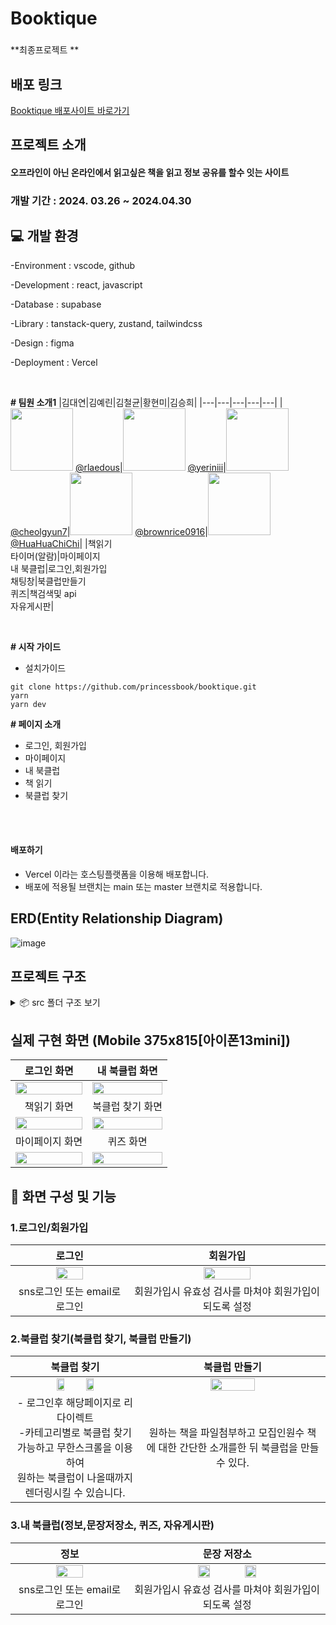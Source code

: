 # Booktique

###

**최종프로젝트 **

## 배포 링크

[Booktique 배포사이트 바로가기](https://www.booktique.xyz/)
<a href="[https://www.booktique.xyz/]" target="_blank"></a>

## 프로젝트 소개

#### 오프라인이 아닌 온라인에서 읽고싶은 책을 읽고 정보 공유를 할수 잇는 사이트

### 개발 기간 : 2024. 03.26 ~ 2024.04.30

## 💻️ 개발 환경

-Environment : vscode, github

-Development : react, javascript

-Database : supabase

-Library : tanstack-query, zustand, tailwindcss

-Design : figma

-Deployment : Vercel

</br>

**# 팀원 소개1**
|김대연|김예린|김철균|황현미|김승희|
|---|---|---|---|---|
|[<img src="https://avatars.githubusercontent.com/u/103303516?v=4" width="100" height="100"/>](https://github.com/rlaedous) [@rlaedous](https://github.com/rlaedous)|[<img src="https://avatars.githubusercontent.com/u/118904207?v=4" width="100" height="100"/>](https://github.com/yeriniii) [@yeriniii](https://github.com/yeriniii)|[<img src="https://avatars.githubusercontent.com/u/97039528?v=4" width="100" height="100"/>](https://github.com/cheolgyun7) [@cheolgyun7](https://github.com/cheolgyun7)|[<img src="https://img.cjthemarket.com/images/file/product/166/20230131131750628.jpg?SF=webp" width="100" height="100"/>](https://github.com/brownrice0916) [@brownrice0916](https://github.com/brownrice0916)|[<img src="https://avatars.githubusercontent.com/u/154486286?v=4" width="100" height="100"/>](https://github.com/HuaHuaChiChi) [@HuaHuaChiChi](https://github.com/HuaHuaChiChi)|
|책읽기<br />타이머(알람)|마이페이지<br />내 북클럽|로그인,회원가입<br />채팅창|북클럽만들기<br />퀴즈|책검색및 api<br />자유게시판|

<br>

**# 시작 가이드**

- 설치가이드

```
git clone https://github.com/princessbook/booktique.git
yarn
yarn dev
```

**# 페이지 소개**

- 로그인, 회원가입
- 마이페이지
- 내 북클럽
- 책 읽기
- 북클럽 찾기

<br/>

</br>

#### 배포하기

- Vercel 이라는 호스팅플랫폼을 이용해 배포합니다.
- 배포에 적용될 브랜치는 main 또는 master 브랜치로 적용합니다.

## ERD(Entity Relationship Diagram)

![image](https://github.com/princessbook/booktique/assets/97039528/7c5a1b69-3fe7-403f-b911-da6c494003f9)

## 프로젝트 구조

<details>
<summary>📦 src 폴더 구조 보기</summary>

```
📦src
┣ 📂app
┃ ┣ 📂(navigationBar)
┃ ┃ ┣ 📂board
┃ ┃ ┃ ┣ 📂detail
┃ ┃ ┃ ┃ ┗ 📂[postId]
┃ ┃ ┃ ┃ ┃ ┗ 📜page.tsx
┃ ┃ ┃ ┗ 📂posting
┃ ┃ ┃ ┃ ┗ 📂[postId]
┃ ┃ ┃ ┃ ┃ ┗ 📜page.tsx
┃ ┃ ┣ 📂bookclubs
┃ ┃ ┃ ┣ 📂create
┃ ┃ ┃ ┃ ┣ 📂search
┃ ┃ ┃ ┃ ┃ ┣ 📜SearchForm.tsx
┃ ┃ ┃ ┃ ┃ ┣ 📜SearchModal.tsx
┃ ┃ ┃ ┃ ┃ ┗ 📜SearchResult.tsx
┃ ┃ ┃ ┃ ┣ 📜page.tsx
┃ ┃ ┃ ┃ ┗ 📜ReactSelectBar.tsx
┃ ┃ ┃ ┣ 📂[id]
┃ ┃ ┃ ┃ ┣ 📜BackBtn.tsx
┃ ┃ ┃ ┃ ┣ 📜BookClubCSR.tsx
┃ ┃ ┃ ┃ ┣ 📜JoinAndResignBtn.tsx
┃ ┃ ┃ ┃ ┣ 📜JoinBtn.tsx
┃ ┃ ┃ ┃ ┣ 📜Members.tsx
┃ ┃ ┃ ┃ ┣ 📜page.tsx
┃ ┃ ┃ ┃ ┗ 📜ResignBtn.tsx
┃ ┃ ┃ ┣ 📜ClubAdminProfile.tsx
┃ ┃ ┃ ┣ 📜ClubMembersCount.tsx
┃ ┃ ┃ ┣ 📜ClubSearch.tsx
┃ ┃ ┃ ┣ 📜layout.tsx
┃ ┃ ┃ ┣ 📜page.tsx
┃ ┃ ┃ ┗ 📜SearchInput.tsx
┃ ┃ ┣ 📂my-clubs
┃ ┃ ┃ ┣ 📂[clubId]
┃ ┃ ┃ ┃ ┣ 📂info
┃ ┃ ┃ ┃ ┃ ┗ 📜page.tsx
┃ ┃ ┃ ┃ ┣ 📂posts
┃ ┃ ┃ ┃ ┃ ┗ 📜page.tsx
┃ ┃ ┃ ┃ ┣ 📂quizzes
┃ ┃ ┃ ┃ ┃ ┗ 📜page.tsx
┃ ┃ ┃ ┃ ┣ 📂sentences
┃ ┃ ┃ ┃ ┃ ┗ 📜page.tsx
┃ ┃ ┃ ┃ ┣ 📜ClubSelector.tsx
┃ ┃ ┃ ┃ ┗ 📜layout.tsx
┃ ┃ ┃ ┣ 📜layout.tsx
┃ ┃ ┃ ┗ 📜page.tsx
┃ ┃ ┣ 📂mypage
┃ ┃ ┃ ┣ 📂mybookclubs
┃ ┃ ┃ ┃ ┗ 📜page.tsx
┃ ┃ ┃ ┣ 📂mysentences
┃ ┃ ┃ ┃ ┗ 📜page.tsx
┃ ┃ ┃ ┣ 📂[userId]
┃ ┃ ┃ ┃ ┗ 📜page.tsx
┃ ┃ ┃ ┣ 📜layout.tsx
┃ ┃ ┃ ┗ 📜page.tsx
┃ ┃ ┣ 📂readbook
┃ ┃ ┃ ┣ 📂[id]
┃ ┃ ┃ ┃ ┣ 📂[save]
┃ ┃ ┃ ┃ ┃ ┣ 📜page.tsx
┃ ┃ ┃ ┃ ┃ ┣ 📜SaveBookInfo.tsx
┃ ┃ ┃ ┃ ┃ ┣ 📜SaveCard.tsx
┃ ┃ ┃ ┃ ┃ ┣ 📜SaveProgressBar.tsx
┃ ┃ ┃ ┃ ┃ ┗ 📜Timer.tsx
┃ ┃ ┃ ┃ ┣ 📜BookInfo.tsx
┃ ┃ ┃ ┃ ┣ 📜CompleteModal.tsx
┃ ┃ ┃ ┃ ┣ 📜EndButton.tsx
┃ ┃ ┃ ┃ ┣ 📜EndModal.tsx
┃ ┃ ┃ ┃ ┣ 📜layout.tsx
┃ ┃ ┃ ┃ ┣ 📜MemberList.tsx
┃ ┃ ┃ ┃ ┗ 📜page.tsx
┃ ┃ ┃ ┣ 📜ClubList.tsx
┃ ┃ ┃ ┣ 📜layout.tsx
┃ ┃ ┃ ┣ 📜page.tsx
┃ ┃ ┃ ┣ 📜ProgressBar.tsx
┃ ┃ ┃ ┗ 📜ReadButton.tsx
┃ ┃ ┗ 📜layout.tsx
┃ ┣ 📂api
┃ ┃ ┣ 📂getBookInfo
┃ ┃ ┃ ┗ 📂[id]
┃ ┃ ┃ ┃ ┗ 📜route.ts
┃ ┃ ┗ 📂[keyword]
┃ ┃ ┃ ┗ 📜route.ts
┃ ┣ 📂auth
┃ ┃ ┣ 📂callback
┃ ┃ ┃ ┗ 📜route.ts
┃ ┃ ┣ 📂confirm
┃ ┃ ┃ ┗ 📜route.ts
┃ ┃ ┗ 📜authAPI.ts
┃ ┣ 📂bookclubs
┃ ┃ ┗ 📜ClubSearch.tsx
┃ ┣ 📂chat
┃ ┃ ┗ 📂[id]
┃ ┃ ┃ ┣ 📜ChatInput.tsx
┃ ┃ ┃ ┗ 📜page.tsx
┃ ┣ 📂login
┃ ┃ ┣ 📜action.ts
┃ ┃ ┗ 📜page.tsx
┃ ┣ 📂register
┃ ┃ ┣ 📂set-nickname
┃ ┃ ┃ ┗ 📜page.tsx
┃ ┃ ┣ 📂set-profile-image
┃ ┃ ┃ ┗ 📜page.tsx
┃ ┃ ┗ 📜page.tsx
┃ ┣ 📜globals.css
┃ ┣ 📜layout.tsx
┃ ┣ 📜not-found.tsx
┃ ┣ 📜page.tsx
┃ ┗ 📜provider.tsx
┣ 📂common
┃ ┣ 📂constants
┃ ┃ ┣ 📜bookCategories.ts
┃ ┃ ┗ 📜tableNames.ts
┃ ┣ 📜Button.tsx
┃ ┣ 📜Input.tsx
┃ ┣ 📜LoadingOverlay.tsx
┃ ┗ 📜ToastUi.tsx
┣ 📂components
┃ ┣ 📂common
┃ ┃ ┣ 📜Animation.tsx
┃ ┃ ┣ 📜HeaderWithBack.tsx
┃ ┃ ┗ 📜NoContentMessage.tsx
┃ ┣ 📂header
┃ ┃ ┣ 📜Header.tsx
┃ ┃ ┗ 📜page.tsx
┃ ┣ 📂login
┃ ┃ ┗ 📜LoginForm.tsx
┃ ┣ 📂my-clubs
┃ ┃ ┣ 📂board
┃ ┃ ┃ ┣ 📂boardDetail
┃ ┃ ┃ ┃ ┣ 📜ArticleComment.tsx
┃ ┃ ┃ ┃ ┣ 📜ArticleCommentInput.tsx
┃ ┃ ┃ ┃ ┣ 📜ArticleTimeStamp.tsx
┃ ┃ ┃ ┃ ┗ 📜BoardDetailArticle.tsx
┃ ┃ ┃ ┣ 📂posting
┃ ┃ ┃ ┃ ┗ 📜PhotoSection.tsx
┃ ┃ ┃ ┗ 📜Board.tsx
┃ ┃ ┣ 📂info
┃ ┃ ┃ ┣ 📜ClubBook.tsx
┃ ┃ ┃ ┣ 📜HomeTab.tsx
┃ ┃ ┃ ┣ 📜MemberCard.tsx
┃ ┃ ┃ ┣ 📜Members.tsx
┃ ┃ ┃ ┣ 📜NonMyClub.tsx
┃ ┃ ┃ ┣ 📜ResignBtn.tsx
┃ ┃ ┃ ┗ 📜WithdrawalPopup.tsx
┃ ┃ ┣ 📂sentences
┃ ┃ ┃ ┣ 📜SentenceModal.tsx
┃ ┃ ┃ ┣ 📜Sentences.tsx
┃ ┃ ┃ ┣ 📜SentenceStorage.tsx
┃ ┃ ┃ ┗ 📜SentenceUser.tsx
┃ ┃ ┗ 📜QuizArchiving.tsx
┃ ┣ 📂mypage
┃ ┃ ┣ 📂clubs
┃ ┃ ┃ ┣ 📜AllMyBookClubs.tsx
┃ ┃ ┃ ┣ 📜BookClubItem.tsx
┃ ┃ ┃ ┗ 📜MyBookClub.tsx
┃ ┃ ┣ 📂profile
┃ ┃ ┃ ┣ 📜LogoutButton.tsx
┃ ┃ ┃ ┣ 📜Profile.tsx
┃ ┃ ┃ ┗ 📜ProfileDetail.tsx
┃ ┃ ┗ 📂sentences
┃ ┃ ┃ ┣ 📜AllMySentences.tsx
┃ ┃ ┃ ┣ 📜MySentencesStore.tsx
┃ ┃ ┃ ┗ 📜SentenceItem.tsx
┃ ┣ 📂navigationBar
┃ ┃ ┗ 📜page.tsx
┃ ┣ 📂nickname
┃ ┃ ┗ 📜MyNicknameForm.tsx
┃ ┣ 📂quiz
┃ ┃ ┣ 📜MultipleChoiceQuizComponent.tsx
┃ ┃ ┣ 📜QuizAnswer.tsx
┃ ┃ ┣ 📜QuizContainer.tsx
┃ ┃ ┣ 📜QuizModal.tsx
┃ ┃ ┣ 📜QuizQuestion.tsx
┃ ┃ ┣ 📜QuizShortAnswer.tsx
┃ ┃ ┗ 📜ShortQuizComponent.tsx
┃ ┣ 📂realtime
┃ ┃ ┣ 📜ChatBackImg.tsx
┃ ┃ ┣ 📜ChatInfo.tsx
┃ ┃ ┣ 📜ChatMessages.tsx
┃ ┃ ┣ 📜ChatPresence.tsx
┃ ┃ ┣ 📜ListMessages.tsx
┃ ┃ ┣ 📜LoadMoreMessages.tsx
┃ ┃ ┣ 📜Message.tsx
┃ ┃ ┗ 📜OtherMessage.tsx
┃ ┗ 📂register
┃ ┃ ┗ 📜RegisterForm.tsx
┣ 📂hooks
┃ ┣ 📂Board
┃ ┃ ┗ 📜useRelativeTime.tsx
┃ ┣ 📂info
┃ ┃ ┗ 📜useMyClubInfo.tsx
┃ ┣ 📂mypage
┃ ┃ ┣ 📜useUserClubs.tsx
┃ ┃ ┗ 📜useUserSentences.tsx
┃ ┣ 📜fetchDB.ts
┃ ┣ 📜useInput.ts
┃ ┣ 📜usePostDataEffect.ts
┃ ┗ 📜useRealtimePostgresChanges.ts
┣ 📂lib
┃ ┣ 📂constant
┃ ┃ ┗ 📜index.ts
┃ ┣ 📂types
┃ ┃ ┣ 📜BookAPI.ts
┃ ┃ ┗ 📜supabase.ts
┃ ┗ 📜utils.ts
┣ 📂store
┃ ┣ 📜index.ts
┃ ┣ 📜InitMessages.tsx
┃ ┣ 📜InitUser.tsx
┃ ┣ 📜messages.ts
┃ ┣ 📜modalstore.ts
┃ ┣ 📜user.ts
┃ ┗ 📜zustandStore.ts
┣ 📂utils
┃ ┣ 📂api
┃ ┃ ┗ 📜authAPI.ts
┃ ┣ 📂bookAPIs
┃ ┃ ┗ 📜bookAPI.ts
┃ ┣ 📂middlewares
┃ ┃ ┣ 📜authToken.ts
┃ ┃ ┣ 📜chain.ts
┃ ┃ ┣ 📜middleware.ts
┃ ┃ ┗ 📜protectRoute.ts
┃ ┣ 📂postAPIs
┃ ┃ ┣ 📂postCommentAPIs
┃ ┃ ┃ ┗ 📜commentAPI.ts
┃ ┃ ┗ 📜postAPI.ts
┃ ┣ 📂supabase
┃ ┃ ┣ 📜client.ts
┃ ┃ ┗ 📜server.ts
┃ ┣ 📂userAPIs
┃ ┃ ┣ 📜authAPI.ts
┃ ┃ ┣ 📜Fns.ts
┃ ┃ ┗ 📜storageAPI.ts
┃ ┣ 📜dateUtils.ts
┃ ┣ 📜getCallBackURL.ts
┃ ┣ 📜nicknameGenerator.ts
┃ ┣ 📜testAPIs.ts
┃ ┣ 📜time.ts
┃ ┣ 📜timeUtils.ts
┃ ┗ 📜validation.ts
┗ 📜middleware.ts
```

</details>

## 실제 구현 화면 (Mobile 375x815[아이폰13mini])

|                                                       로그인 화면                                                       |                                                     내 북클럽 화면                                                      |
| :---------------------------------------------------------------------------------------------------------------------: | :---------------------------------------------------------------------------------------------------------------------: |
| <img src="https://github.com/princessbook/booktique/assets/97039528/87863b8b-34b8-41cc-9d07-e0ee000b7edd" width="100%"> | <img src="https://github.com/princessbook/booktique/assets/97039528/18552947-bc07-4639-b1a2-594d66e1f94c" width="100%"> |
|                                                       책읽기 화면                                                       |                                                    북클럽 찾기 화면                                                     |
| <img src="https://github.com/princessbook/booktique/assets/97039528/485b44be-da19-4e21-9fea-d416f188035e" width="100%"> | <img src="https://github.com/princessbook/booktique/assets/97039528/80fc67e7-a3c6-4b14-9a00-0b7d559e14ff" width="100%"> |
|                                                     마이페이지 화면                                                     |                                                        퀴즈 화면                                                        |
| <img src="https://github.com/princessbook/booktique/assets/97039528/e502eb87-f0d9-4019-bffd-69e3b947519f" width="100%"> | <img src="https://github.com/princessbook/booktique/assets/97039528/f4c196f5-34bd-4557-99b5-d556cfd126b5" width="100%"> |

## 📄 화면 구성 및 기능

### 1.로그인/회원가입

|                                                         로그인                                                         |                                                        회원가입                                                        |
| :--------------------------------------------------------------------------------------------------------------------: | :--------------------------------------------------------------------------------------------------------------------: |
| <img src="https://github.com/princessbook/booktique/assets/97039528/87863b8b-34b8-41cc-9d07-e0ee000b7edd" width="50%"> | <img src="https://github.com/princessbook/booktique/assets/97039528/40d3f04d-f658-42e4-8963-954e501dcc46" width="50%"> |
|                                             sns로그인 또는 email로 로그인                                              |                                 회원가입시 유효성 검사를 마쳐야 회원가입이 되도록 설정                                 |

### 2.북클럽 찾기(북클럽 찾기, 북클럽 만들기)

|                                                                                                                 북클럽 찾기                                                                                                                  |                                                     북클럽 만들기                                                      |
| :------------------------------------------------------------------------------------------------------------------------------------------------------------------------------------------------------------------------------------------: | :--------------------------------------------------------------------------------------------------------------------: |
| <img src="https://github.com/princessbook/booktique/assets/97039528/80fc67e7-a3c6-4b14-9a00-0b7d559e14ff" width="25%"><img src="https://github.com/princessbook/booktique/assets/97039528/1c252691-945a-479c-9587-2fdf39a19c9d" width="25%"> | <img src="https://github.com/princessbook/booktique/assets/97039528/96c5438c-f61b-40ea-abf5-faab68828ec0" width="50%"> |
|                                       - 로그인후 해당페이지로 리다이렉트<br />-카테고리별로 북클럽 찾기 가능하고 무한스크롤을 이용하여 <br /> 원하는 북클럽이 나올때까지 렌더링시킬 수 있습니다.<br />                                       |                원하는 책을 파일첨부하고 모집인원수 책에 대한 간단한 소개를한 뒤 북클럽을 만들 수 있다.                 |

### 3.내 북클럽(정보,문장저장소, 퀴즈, 자유게시판)

|                                                          정보                                                          |                                                                                                                 문장 저장소                                                                                                                  |
| :--------------------------------------------------------------------------------------------------------------------: | :------------------------------------------------------------------------------------------------------------------------------------------------------------------------------------------------------------------------------------------: |
| <img src="https://github.com/princessbook/booktique/assets/97039528/18552947-bc07-4639-b1a2-594d66e1f94c" width="50%"> | <img src="https://github.com/princessbook/booktique/assets/97039528/50981102-0a2c-44c1-bc85-4b8e62995908" width="25%"><img src="https://github.com/princessbook/booktique/assets/97039528/a7f581e1-b781-4e83-9db2-e54439b01626" width="25%"> |
|                                             sns로그인 또는 email로 로그인                                              |                                                                                            회원가입시 유효성 검사를 마쳐야 회원가입이 되도록 설정                                                                                            |
